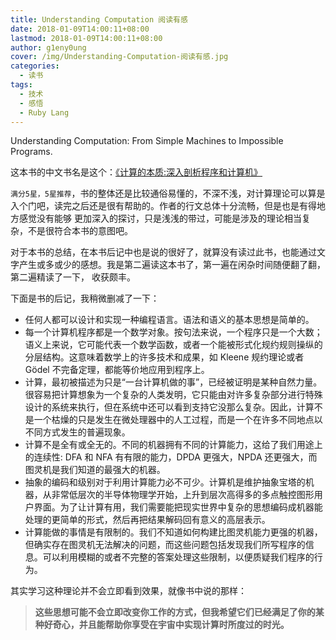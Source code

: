 ```yaml
---
title: Understanding Computation 阅读有感
date: 2018-01-09T14:00:11+08:00
lastmod: 2018-01-09T14:00:11+08:00
author: g1eny0ung
cover: /img/Understanding-Computation-阅读有感.jpg
categories:
  - 读书
tags:
  - 技术
  - 感悟
  - Ruby Lang
---
```


Understanding Computation: From Simple Machines to Impossible Programs.

<!--more-->

这本书的中文书名是这个：[《计算的本质:深入剖析程序和计算机》](https://www.amazon.cn/dp/B0153173HI)

`满分5星，5星推荐`，书的整体还是比较通俗易懂的，不深不浅，对计算理论可以算是入个门吧，读完之后还是很有帮助的。作者的行文总体十分流畅，但是也是有得地方感觉没有能够
更加深入的探讨，只是浅浅的带过，可能是涉及的理论相当复杂，不是很符合本书的意图吧。

对于本书的总结，在本书后记中也是说的很好了，就算没有读过此书，也能通过文字产生或多或少的感想。我是第二遍读这本书了，第一遍在闲杂时间随便翻了翻，第二遍精读了一下，
收获颇丰。

下面是书的后记，我稍微删减了一下：

>

- 任何人都可以设计和实现一种编程语言。语法和语义的基本思想是简单的。
- 每一个计算机程序都是一个数学对象。按句法来说，一个程序只是一个大数；语义上来说，它可能代表一个数学函数，或者一个能被形式化规约规则操纵的分层结构。这意味着数学上的许多技术和成果，如 Kleene 规约理论或者 Gödel 不完备定理，都能等价地应用到程序上。
- 计算，最初被描述为只是“一台计算机做的事”，已经被证明是某种自然力量。很容易把计算想象为一个复杂的人类发明，它只能由对许多复杂部分进行特殊设计的系统来执行，但在系统中还可以看到支持它没那么复杂。因此，计算不是一个枯燥的只是发生在微处理器中的人工过程，而是一个在许多不同地点以不同方式发生的普遍现象。
- 计算不是全有或全无的。不同的机器拥有不同的计算能力，这给了我们用途上的连续性: DFA 和 NFA 有有限的能力，DPDA 更强大，NPDA 还更强大，而图灵机是我们知道的最强大的机器。
- 抽象的编码和级别对于利用计算能力必不可少。计算机是维护抽象宝塔的机器，从非常低层次的半导体物理学开始，上升到层次高得多的多点触控图形用户界面。为了让计算有用，我们需要能把现实世界中复杂的思想编码成机器能处理的更简单的形式，然后再把结果解码回有意义的高层表示。
- 计算能做的事情是有限制的。我们不知道如何构建比图灵机能力更强的机器，但确实存在图灵机无法解决的问题，而这些问题包括发现我们所写程序的信息。可以利用模糊的或者不完整的答案处理这些限制，以便质疑我们程序的行为。

其实学习这种理论并不会立即看到效果，就像书中说的那样：

> **这些思想可能不会立即改变你工作的方式，但我希望它们已经满足了你的某种好奇心，并且能帮助你享受在宇宙中实现计算时所度过的时光。**

